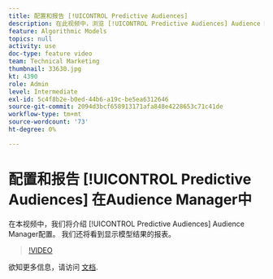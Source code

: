 ```yaml
---
title: 配置和报告 [!UICONTROL Predictive Audiences]
description: 在此视频中，浏览 [!UICONTROL Predictive Audiences] Audience Manager配置。 查看显示模型结果的报表。
feature: Algorithmic Models
topics: null
activity: use
doc-type: feature video
team: Technical Marketing
thumbnail: 33630.jpg
kt: 4390
role: Admin
level: Intermediate
exl-id: 5c4f8b2e-b0ed-44b6-a19c-be5ea6312646
source-git-commit: 2094d3bcf658913171afa848e4228653c71c41de
workflow-type: tm+mt
source-wordcount: '73'
ht-degree: 0%

---
```


# 配置和报告 [!UICONTROL Predictive Audiences] 在Audience Manager中

在本视频中，我们将介绍 [!UICONTROL Predictive Audiences] Audience Manager配置。 我们还将看到显示模型结果的报表。

>[!VIDEO](https://video.tv.adobe.com/v/33630/?quality=12)

欲知更多信息，请访问 [文档](https://experienceleague.adobe.com/docs/audience-manager/user-guide/features/algorithmic-models/predictive-audiences/predictive-audiences.html).
